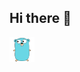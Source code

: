 ## Hi there 👋
<img src="https://raw.githubusercontent.com/devicons/devicon/master/icons/go/go-original.svg" alt="go" width="40" height="40" style="max-width: 100%;">
<!--
**nekitkas/Nekitkas** is a ✨ _special_ ✨ repository because its `README.md` (this file) appears on your GitHub profile.

Here are some ideas to get you started:

- 🔭 I’m currently working on ...
- 🌱 I’m currently learning ...
- 👯 I’m looking to collaborate on ...
- 🤔 I’m looking for help with ...
- 💬 Ask me about ...
- 📫 How to reach me: ...
- 😄 Pronouns: ...
- ⚡ Fun fact: ...
-->
